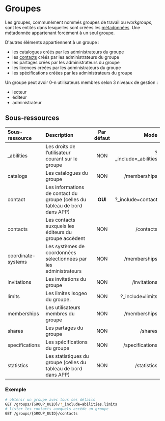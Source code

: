 # Groupes

Les groupes, communément nommés groupes de travail ou *workgroups*, sont les entités dans lesquelles sont créées les [métadonnées](/metadata.md). Une métadonnée appartenant forcément à un seul groupe.

D'autres éléments appartiennent à un groupe :

- les catalogues créés par les administrateurs du groupe
- les [contacts](contact.md) créés par les administrateurs du groupe
- les partages créés par les administrateurs du groupe
- les licences créées par les administrateurs du groupe
- les spécifications créées par les administrateurs du groupe

Un groupe peut avoir 0-n utilisateurs membres selon 3 niveaux de gestion :

- lecteur
- éditeur
- administrateur

## Sous-ressources

| Sous-ressource     | Description                                                                 | Par défaut | Mode |
| :----------------- | :-------------------------------------------------------------------------- | :--------: | ----: |
| _abilities         | Les droits de l’utilisateur courant sur le groupe                           | NON        | ?_include=_abilities |
| catalogs           | Les catalogues du groupe                                                    | NON        | /memberships |
| contact            | Les informations de contact du groupe (celles du tableau de bord dans APP)  | **OUI**    | ?_include=contact |
| contacts           | Les contacts auxquels les éditeurs du groupe accèdent                       | NON        | /contacts |
| coordinate-systems | Les systèmes de coordonnées sélectionnées par les administrateurs           | NON        | /memberships |
| invitations        | Les invitations du groupe                                                   | NON        | /invitations |
| limits             | Les limites Isogeo du groupe.                                               | NON        | ?_include=limits |
| memberships        | Les utilisateurs membres du groupe                                          | NON        | /memberships |
| shares             | Les partages du groupe                                                      | NON        | /shares |
| specifications     | Les spécifications du groupe                                                | NON        | /specifications  |
| statistics         | Les statistiques du groupe (celles du tableau de bord dans APP)             | NON        | /statistics |

### Exemple

```bash
# obtenir un groupe avec tous ses détails
GET /groups/{GROUP_UUID}/?_include=abilities,limits
# lister les contacts auxquels accède un groupe
GET /groups/{GROUP_UUID}/contacts
```
